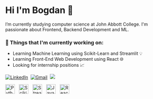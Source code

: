 # Hi I'm Bogdan 👋

I’m currently studying computer science at John Abbott College. I'm passionate about Frontend, Backend Development and ML.
### 💼  Things that I'm currently working on: 
* Learning Machine Learning using Scikit-Learn and Streamlit 💡
* Learning Front-End Web Development using React 🌐
* Looking for internship positions 📈

<a href="https://www.linkedin.com/in/bogdan-feher-b7567b203/"><img src="https://img.shields.io/badge/linkedin-%230077B5.svg?&style=for-the-badge&logo=linkedin&logoColor=white" alt="LinkedIn" /></a>&nbsp;
<a href="mailto:bogdan.feher@gmail.com?"><img src="https://img.shields.io/badge/gmail-%23D14836.svg?&style=for-the-badge&logo=gmail&logoColor=white" alt="Gmail"/></a>&nbsp;
![](https://komarev.com/ghpvc/?username=bogdanSgithub)

<img align='left' alt='Python' width='30px' style='padding-right:10px;' src="https://cdn.jsdelivr.net/gh/devicons/devicon@latest/icons/python/python-original.svg" />
<img align='left' alt='Scikit Learn' width='30px' style='padding-right:10px;' src="https://cdn.jsdelivr.net/gh/devicons/devicon@latest/icons/scikitlearn/scikitlearn-original.svg" />
<img align='left' alt='Streamlit' width='30px' style='padding-right:10px;' src="https://cdn.jsdelivr.net/gh/devicons/devicon@latest/icons/streamlit/streamlit-original.svg" />
<img align='left' alt='JavaScript' width='30px' style='padding-right:10px;' src="https://cdn.jsdelivr.net/gh/devicons/devicon@latest/icons/javascript/javascript-original.svg" />
<img align='left' alt='React' width='30px' style='padding-right:10px;' src="https://cdn.jsdelivr.net/gh/devicons/devicon@latest/icons/react/react-original.svg" />
